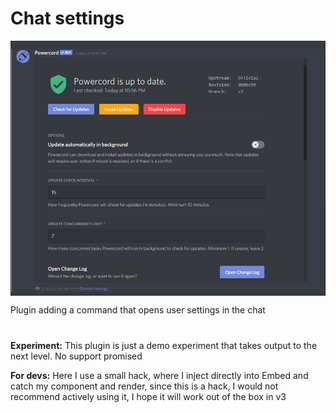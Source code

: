 # Chat settings

<img src="preview/image0.png" width="700px" align="center" alt="Chat settings Preview">

Plugin adding a command that opens user settings in the chat

# 

__Experiment:__
This plugin is just a demo experiment that takes output to the next level.  No support promised

__For devs:__
Here I use a small hack, where I inject directly into Embed and catch my component and render, since this is a hack, I would not recommend actively using it, I hope it will work out of the box in v3
